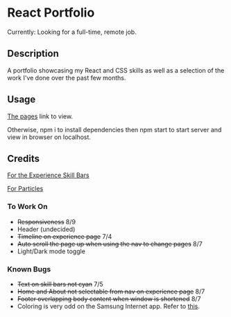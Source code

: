 # React Portfolio

Currently: Looking for a full-time, remote job.

## Description

A portfolio showcasing my React and CSS skills as well as a selection of the work I've done over the past few months.

## Usage

[The pages](https://jthornex.github.io/React-Portfolio/) link to view.

Otherwise, npm i to install dependencies then npm start to start server and view in browser on localhost.

## Credits

[For the Experience Skill Bars](https://www.npmjs.com/package/react-skills)

[For Particles](https://github.com/matteobruni/tsparticles)

### To Work On

- ~~Responsiveness~~ 8/9
- Header (undecided)
- ~~Timeline on experience page~~ 7/4
- ~~Auto scroll the page up when using the nav to change pages~~ 8/7
- Light/Dark mode toggle

### Known Bugs

- ~~Text on skill bars not cyan~~ 7/5
- ~~Home and About not selectable from nav on experience page~~ 8/7
- ~~Footer overlapping body content when window is shortened~~ 8/7
- Coloring is very odd on the Samsung Internet app. Refer to [this](https://stackoverflow.com/questions/60118216/how-do-i-stop-dark-mode-from-destroying-my-css).
